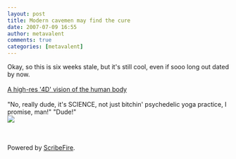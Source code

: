 ```yaml
---
layout: post
title: Modern cavemen may find the cure
date: 2007-07-09 16:55
author: metavalent
comments: true
categories: [metavalent]
---
```

Okay, so this is six weeks stale, but it's still cool, even if sooo long out dated by now.<br /><br /><a href="http://news.com.com/2300-11386_3-6186346-10.html?tag=ne.gall.pg">A high-res '4D' vision of the human body</a><br /><br />"No, really dude, it's SCIENCE, not just bitchin' psychedelic yoga practice, I promise, man!" "Dude!"<br /><a href="http://news.com.com/2300-11386_3-6186346-12.html?tag=ne.gall.pg"><img src="http://img354.imageshack.us/img354/5996/cave12550x367ng4.jpg" /></a><br /><br /><br /><p class="poweredbyperformancing">Powered by <a href="http://scribefire.com/">ScribeFire</a>.</p>
